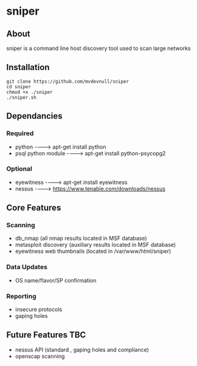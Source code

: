 # sniper

## About
sniper is a command line host discovery tool used to scan large networks

## Installation
```
git clone https://github.com/mvdevnull/sniper
cd sniper
chmod +x ./sniper
./sniper.sh
```

## Dependancies
### Required
* python 			----> apt-get install python
* psql python module 	----> apt-get install python-psycopg2
### Optional
* eyewitness 		----> apt-get install eyewitness   
* nessus ----> https://www.tenable.com/downloads/nessus 


## Core Features
### Scanning
* db_nmap (all nmap results located in MSF database)
* metasploit discovery (auxiliary results located in MSF database)
* eyewitness web thumbnails (located in /var/www/html/sniper)
### Data Updates
* OS name/flavor/SP confirmation 
### Reporting
* insecure protocols
* gaping holes

## Future Features TBC
* nessus API (standard , gaping holes and compliance)
* openscap scanning
